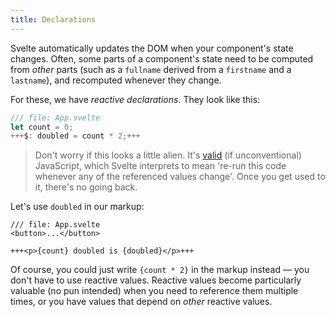 ```yaml
---
title: Declarations
---
```


Svelte automatically updates the DOM when your component's state changes. Often, some parts of a component's state need to be computed from _other_ parts (such as a `fullname` derived from a `firstname` and a `lastname`), and recomputed whenever they change.

For these, we have _reactive declarations_. They look like this:

```js
/// file: App.svelte
let count = 0;
+++$: doubled = count * 2;+++
```

> Don't worry if this looks a little alien. It's [valid](https://developer.mozilla.org/en-US/docs/Web/JavaScript/Reference/Statements/label) (if unconventional) JavaScript, which Svelte interprets to mean 're-run this code whenever any of the referenced values change'. Once you get used to it, there's no going back.

Let's use `doubled` in our markup:

```svelte
/// file: App.svelte
<button>...</button>

+++<p>{count} doubled is {doubled}</p>+++
```

Of course, you could just write `{count * 2}` in the markup instead — you don't have to use reactive values. Reactive values become particularly valuable (no pun intended) when you need to reference them multiple times, or you have values that depend on _other_ reactive values.
